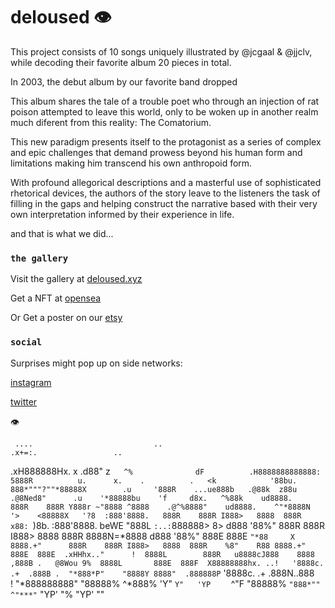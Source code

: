 # deloused :eye:

This project consists of 10 songs uniquely illustrated by @jcgaal & @jjclv, while decoding their favorite album 20 pieces in total. 

In 2003, the debut album by our favorite band dropped

This album shares the tale of a trouble poet who through an injection of rat poison attempted to leave this world, only to be woken up in another realm much diferent from this reality: The Comatorium.

This new paradigm presents itself to the protagonist as a series of complex and epic challenges that demand prowess beyond his human form and limitations making him transcend his own anthropoid form.

With profound allegorical descriptions and a masterful use of sophisticated rhetorical devices, the authors of the story leave to the listeners the task of filling in the gaps and helping construct the narrative based with their very own interpretation informed by their experience in life.

and that is what we did...

### `the gallery`

Visit the gallery at [deloused.xyz](http://www.deloused.xyz/)

Get a NFT at [opensea](https://opensea.io/deloused)

Or Get a poster on our [etsy](https://www.etsy.com/shop/JJCLV)

### `social`

Surprises might pop up on side networks:

[instagram](https://www.instagram.com/delousedxyz/)

[twitter](https://twitter.com/delousedxyz)

:eye:





     ....                           ..                               .x+=:.                 ..       
 .xH888888Hx.                 x .d88"                               z`    ^%              dF         
.H8888888888888:                5888R          u.      x.    .          .   <k            '88bu.      
888*"""?""*88888X        .u     '888R    ...ue888b   .@88k  z88u      .@8Ned8"      .u    '*88888bu   
'f     d8x.   ^%88k    ud8888.    888R    888R Y888r ~"8888 ^8888    .@^%8888"    ud8888.    ^"*8888N  
'>    <88888X   '?8  :888'8888.   888R    888R I888>   8888  888R   x88:  `)8b. :888'8888.  beWE "888L 
`:..:`888888>    8> d888 '88%"   888R    888R I888>   8888  888R   8888N=*8888 d888 '88%"  888E  888E 
      `"*88     X  8888.+"      888R    888R I888>   8888  888R    %8"    R88 8888.+"     888E  888E 
 .xHHhx.."      !  8888L        888R   u8888cJ888    8888 ,888B .   @8Wou 9%  8888L       888E  888F 
X88888888hx. ..!   '8888c. .+  .888B .  "*888*P"    "8888Y 8888"  .888888P`   '8888c. .+ .888N..888  
!   "*888888888"     "88888%    ^*888%     'Y"        `Y"   'YP    `   ^"F      "88888%    `"888*""   
      ^"***"`         "YP'       "%                                              "YP'        ""      
                                                                                                     
                                                                                                     
           